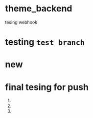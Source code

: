 # theme_backend

tesing webhook


# testing `test branch`
new
=======
# final tesing for push


1.
2.
3.
